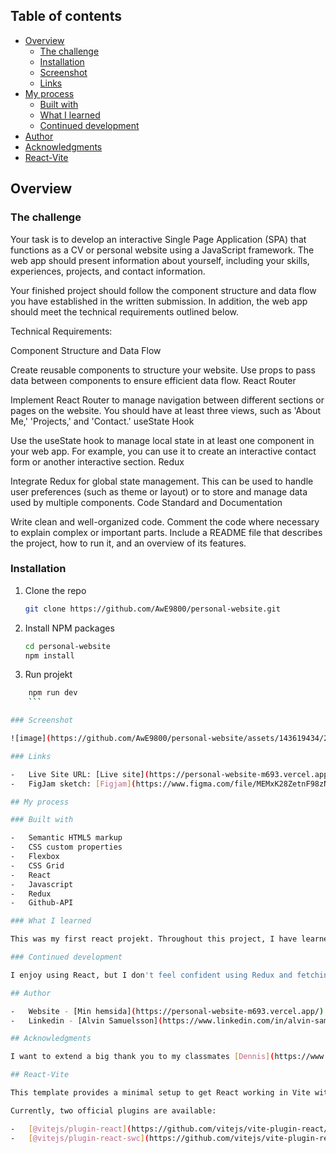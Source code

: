 ## Table of contents

-   [Overview](#overview)
    -   [The challenge](#the-challenge)
    -   [Installation](#Installation)
    -   [Screenshot](#screenshot)
    -   [Links](#links)
-   [My process](#my-process)
    -   [Built with](#built-with)
    -   [What I learned](#what-i-learned)
    -   [Continued development](#continued-development)
-   [Author](#author)
-   [Acknowledgments](#acknowledgments)
-   [React-Vite](#React-Vite)

## Overview

### The challenge

Your task is to develop an interactive Single Page Application (SPA) that functions as a CV or personal website using a JavaScript framework. The web app should present information about yourself, including your skills, experiences, projects, and contact information.

Your finished project should follow the component structure and data flow you have established in the written submission. In addition, the web app should meet the technical requirements outlined below.

Technical Requirements:

Component Structure and Data Flow

Create reusable components to structure your website.
Use props to pass data between components to ensure efficient data flow.
React Router

Implement React Router to manage navigation between different sections or pages on the website. You should have at least three views, such as 'About Me,' 'Projects,' and 'Contact.'
useState Hook

Use the useState hook to manage local state in at least one component in your web app. For example, you can use it to create an interactive contact form or another interactive section.
Redux

Integrate Redux for global state management. This can be used to handle user preferences (such as theme or layout) or to store and manage data used by multiple components.
Code Standard and Documentation

Write clean and well-organized code. Comment the code where necessary to explain complex or important parts.
Include a README file that describes the project, how to run it, and an overview of its features.

### Installation

1.  Clone the repo
    ```sh
    git clone https://github.com/AwE9800/personal-website.git
    ```
2.  Install NPM packages
    ```sh
    cd personal-website
    npm install
    ```
3.  Run projekt

````sh
    npm run dev
	```

### Screenshot

![image](https://github.com/AwE9800/personal-website/assets/143619434/2d4f096f-7219-453a-9f3b-319d63585412)

### Links

-   Live Site URL: [Live site](https://personal-website-m693.vercel.app/)
-   FigJam sketch: [Figjam](https://www.figma.com/file/MEMxK28ZetnF98zNjhj7Qw/React-Individuell-uppgift-del-2?type=whiteboard&node-id=0%3A1&t=mMeyq1yDZprLheee-1)

## My process

### Built with

-   Semantic HTML5 markup
-   CSS custom properties
-   Flexbox
-   CSS Grid
-   React
-   Javascript
-   Redux
-   Github-API

### What I learned

This was my first react projekt. Throughout this project, I have learned how to use React and how to utilize routes. I have also experimented with using Redux and API.

### Continued development

I enjoy using React, but I don't feel confident using Redux and fetching data from an API. It's something I want to work on in future projects.

## Author

-   Website - [Min hemsida](https://personal-website-m693.vercel.app/)
-   Linkedin - [Alvin Samuelsson](https://www.linkedin.com/in/alvin-samuelsson-7b07032a9/)

## Acknowledgments

I want to extend a big thank you to my classmates [Dennis](https://www.linkedin.com/in/dennis-ehnwall-09524b29b/), [Eric](https://www.linkedin.com/in/eric-classon-001b131a2/), [Kalle](https://www.linkedin.com/in/kalle-pettersson-b74724294/), and [Pontus](https://www.linkedin.com/in/pontus-boman-aa85131bb/), who have supported and helped me throughout the project.

## React-Vite

This template provides a minimal setup to get React working in Vite with HMR and some ESLint rules.

Currently, two official plugins are available:

-   [@vitejs/plugin-react](https://github.com/vitejs/vite-plugin-react/blob/main/packages/plugin-react/README.md) uses [Babel](https://babeljs.io/) for Fast Refresh
-   [@vitejs/plugin-react-swc](https://github.com/vitejs/vite-plugin-react-swc) uses [SWC](https://swc.rs/) for Fast Refresh
````
